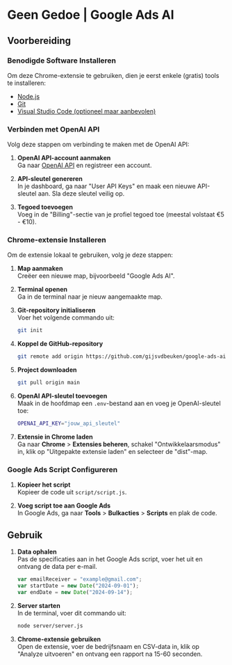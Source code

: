 # Geen Gedoe | Google Ads AI

## Voorbereiding

### Benodigde Software Installeren

Om deze Chrome-extensie te gebruiken, dien je eerst enkele (gratis) tools te installeren:

- [Node.js](https://nodejs.org/en/download/package-manager)
- [Git](https://git-scm.com/downloads)
- [Visual Studio Code (optioneel maar aanbevolen)](https://code.visualstudio.com/download)

### Verbinden met OpenAI API

Volg deze stappen om verbinding te maken met de OpenAI API:

1. **OpenAI API-account aanmaken**  
   Ga naar [OpenAI API](https://openai.com/index/openai-api/) en registreer een account.

2. **API-sleutel genereren**  
   In je dashboard, ga naar "User API Keys" en maak een nieuwe API-sleutel aan. Sla deze sleutel veilig op.

3. **Tegoed toevoegen**  
   Voeg in de "Billing"-sectie van je profiel tegoed toe (meestal volstaat €5 - €10).

### Chrome-extensie Installeren

Om de extensie lokaal te gebruiken, volg je deze stappen:

1. **Map aanmaken**  
   Creëer een nieuwe map, bijvoorbeeld "Google Ads AI".

2. **Terminal openen**  
   Ga in de terminal naar je nieuw aangemaakte map.

3. **Git-repository initialiseren**  
   Voer het volgende commando uit:

   ```bash
   git init
   ```

4. **Koppel de GitHub-repository**

   ```bash
   git remote add origin https://github.com/gijsvdbeuken/google-ads-ai.git
   ```

5. **Project downloaden**

   ```bash
   git pull origin main
   ```

6. **OpenAI API-sleutel toevoegen**  
   Maak in de hoofdmap een `.env`-bestand aan en voeg je OpenAI-sleutel toe:

   ```bash
   OPENAI_API_KEY="jouw_api_sleutel"
   ```

7. **Extensie in Chrome laden**  
   Ga naar **Chrome** > **Extensies beheren**, schakel "Ontwikkelaarsmodus" in, klik op "Uitgepakte extensie laden" en selecteer de "dist"-map.

### Google Ads Script Configureren

1. **Kopieer het script**  
   Kopieer de code uit `script/script.js`.

2. **Voeg script toe aan Google Ads**  
   In Google Ads, ga naar **Tools** > **Bulkacties** > **Scripts** en plak de code.

## Gebruik

1. **Data ophalen**  
   Pas de specificaties aan in het Google Ads script, voer het uit en ontvang de data per e-mail.

   ```javascript
   var emailReceiver = "example@gmail.com";
   var startDate = new Date("2024-09-01");
   var endDate = new Date("2024-09-14");
   ```

2. **Server starten**  
   In de terminal, voer dit commando uit:

   ```bash
   node server/server.js
   ```

3. **Chrome-extensie gebruiken**  
   Open de extensie, voer de bedrijfsnaam en CSV-data in, klik op "Analyze uitvoeren" en ontvang een rapport na 15-60 seconden.
